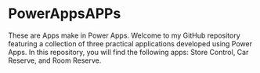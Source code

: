 # PowerAppsAPPs
These are Apps make in Power Apps.
Welcome to my GitHub repository featuring a collection of three practical applications developed using Power Apps.
In this repository, you will find the following apps: Store Control, Car Reserve, and Room Reserve.
